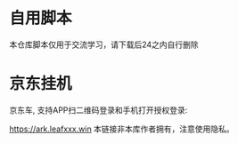 # 自用脚本

本仓库脚本仅用于交流学习，请下载后24之内自行删除

# 京东挂机
京东车, 支持APP扫二维码登录和手机打开授权登录:

https://ark.leafxxx.win
本链接非本库作者拥有，注意使用隐私。
